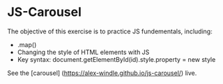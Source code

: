 # JS-Carousel

The objective of this exercise is to practice JS fundementals, including:

* .map()
* Changing the style of HTML elements with JS
* Key syntax: document.getElementById(id).style.property = new style

See the [carousel] (https://alex-windle.github.io/js-carousel/) live. 
